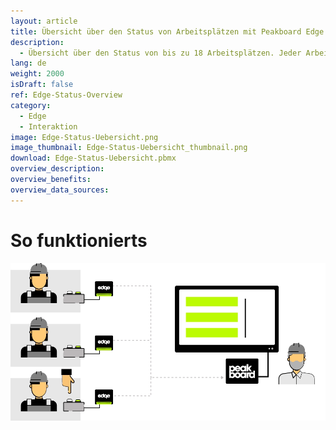 ```yaml
---
layout: article
title: Übersicht über den Status von Arbeitsplätzen mit Peakboard Edge
description: 
  - Übersicht über den Status von bis zu 18 Arbeitsplätzen. Jeder Arbeitsplatz kann seinen Status mit Hilfe von Peakboard Edge melden. Grün bedeutet alles ist in Ordnung, Blau bedeutet geplante Pause und Rot bedeutet es gibt an diesem Arbeitsplatz ein Problem.
lang: de
weight: 2000
isDraft: false
ref: Edge-Status-Overview
category:
  - Edge
  - Interaktion
image: Edge-Status-Uebersicht.png
image_thumbnail: Edge-Status-Uebersicht_thumbnail.png
download: Edge-Status-Uebersicht.pbmx
overview_description:
overview_benefits:
overview_data_sources:
---
```

# So funktionierts

![image_live](edge-use-case-production.gif)